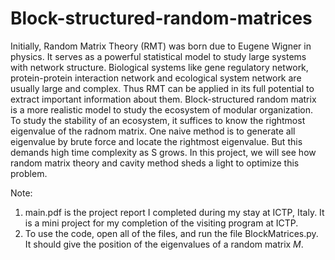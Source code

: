 # Block-structured-random-matrices

Initially, Random Matrix Theory (RMT) was born due to Eugene Wigner in physics. It serves as a powerful statistical model to study large systems with network structure. Biological systems like gene regulatory network, protein-protein interaction network and ecological system network are usually large and complex. Thus RMT can be applied in its full potential to extract important information about them. Block-structured random matrix is a more realistic model to study the ecosystem of modular organization. To study the stability of an ecosystem, it suffices to know the rightmost eigenvalue of the radnom matrix. One naive method is to generate all eigenvalue by brute force and locate the rightmost eigenvalue. But this demands high time complexity as S grows. In this project, we will see how random matrix theory and cavity method sheds a light to optimize this problem. 

Note: 
1) main.pdf is the project report I completed during my stay at ICTP, Italy. It is a mini project for my completion of the visiting program at ICTP. 
2) To use the code, open all of the files, and run the file BlockMatrices.py. It should give the position of the eigenvalues of a random matrix $M$.
